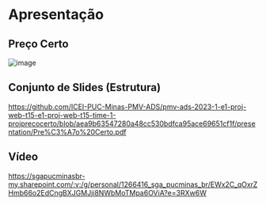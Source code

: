 # Apresentação

## Preço Certo

![image](https://github.com/ICEI-PUC-Minas-PMV-ADS/pmv-ads-2023-1-e1-proj-web-t15-e1-proj-web-t15-time-1-projprecocerto/assets/129537841/b023f047-aaa6-4d05-86ef-5a60a107c330)

## Conjunto de Slides (Estrutura)

https://github.com/ICEI-PUC-Minas-PMV-ADS/pmv-ads-2023-1-e1-proj-web-t15-e1-proj-web-t15-time-1-projprecocerto/blob/aea9b63547280a48cc530bdfca95ace69651cf1f/presentation/Pre%C3%A7o%20Certo.pdf

## Vídeo

https://sgapucminasbr-my.sharepoint.com/:v:/g/personal/1266416_sga_pucminas_br/EWx2C_qOxrZHmb66o2EdCngBXJGMJji8NWbMoTMpa6OViA?e=3RXw6W
